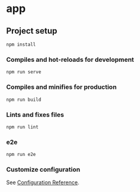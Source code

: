 # app

## Project setup
```
npm install
```

### Compiles and hot-reloads for development
```
npm run serve
```

### Compiles and minifies for production
```
npm run build
```

### Lints and fixes files
```
npm run lint
```
### e2e
```
npm run e2e
```
### Customize configuration
See [Configuration Reference](https://cli.vuejs.org/config/).
